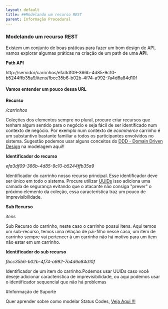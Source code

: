 ```yaml
---
layout: default
title: ##Modelando um recurso REST 
parent: Informação Procedural
---
```

### Modelando um recurso REST

Existem um conjunto de boas práticas para fazer um bom design de API, vamos explorar
algumas práticas na criação de um path de uma **API**. 

**Path API**

http://servidor/carrinhos/efa3df09-366b-4d85-9c10-b5244ffb35a9/itens/fbcc35b6-b02b-4f74-a992-7a4d6a84d10f

#### Vamos entender um pouco dessa URL

**Recurso**

_/carrinhos_

Coleções dos elementos sempre no plural, procure criar recursos que tenham algum sentido para o negócio e seja
fácil de ser identificado num contexto de negócio. Por exemplo num contexto de _ecommerce_ carrinho é um substantivo
bastante familiar a todos os participantes envolvidos no sistema.
Sugestão podemos usar alguns conceitos do [DDD - Domain Driven Design](https://www.infoq.com/br/news/2019/07/bounded-context-eric-evans/) na modelagem aqui!!


**Identificador do recurso**

_efa3df09-366b-4d85-9c10-b5244ffb35a9_

Identificador do carrinho nosso recurso principal. Esse identificador deve ser único em todo o sistema.
Procure utilizar [UUIDs](https://pt.wikipedia.org/wiki/Identificador_%C3%BAnico_universal) isso adiciona uma camada de segurança evitando que o atacante não consiga "prever"
o próximo elemento da coleção, essa característica traz um pouco de imprevisibilidade.  

**Sub Recurso**

_itens_

Sub Recurso do carrinho, neste caso o carrinho possui itens.
Aqui temos um sub-recurso, temos uma relação de pai-filho nesse caso, um item de carrinho sempre vai
pertencer à um carrinho não há motivo para um item não estar em um carrinho.

**Identificador do sub recurso**

_fbcc35b6-b02b-4f74-a992-7a4d6a84d10f_

Identificador de um item do carrinho.Podemos usar UUIDs caso você deseje adicionar
característica de imprevisibilidade, ou aqui podemos usar o identificador sequencial que não há problemas 

#Informação de Suporte

Quer aprender sobre como modelar Status Codes, [Veja Aqui !!!](../informacao_suporte/rest-status.md)
